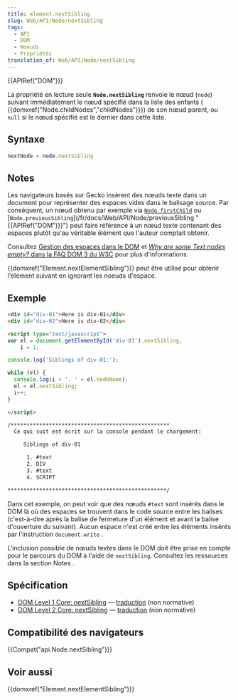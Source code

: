 ```yaml
---
title: element.nextSibling
slug: Web/API/Node/nextSibling
tags:
  - API
  - DOM
  - Noeuds
  - Propriétés
translation_of: Web/API/Node/nextSibling
---
```


{{APIRef("DOM")}}

La propriété en lecture seule **`Node.nextSibling`** renvoie le nœud (`node`) suivant immédiatement le nœud spécifié dans la liste des enfants ( {{domxref("Node.childNodes","childNodes")}}) de son nœud parent, ou `null` si le nœud spécifié est le dernier dans cette liste.

## Syntaxe

```js
nextNode = node.nextSibling
```

## Notes

Les navigateurs basés sur Gecko insèrent des nœuds texte dans un document pour représenter des espaces
vides dans le balisage source. Par conséquent, un nœud obtenu par exemple via [`Node.firstChild`](/fr/docs/Web/API/Node/firstChild) ou
[`Node.previousSibling`](/fr/docs/Web/API/Node/previousSibling "{{APIRef("DOM")}}") peut faire référence à un nœud texte contenant des espaces plutôt qu'au véritable élément
que l'auteur comptait obtenir.

Consultez [Gestion des espaces dans le DOM](/fr/docs/Gestion_des_espaces_dans_le_DOM)
et [_Why are some Text nodes empty?_
dans la FAQ DOM 3 du W3C](http://www.w3.org/DOM/faq.html#emptytext) pour plus d'informations.

{{domxref("Element.nextElementSibling")}} peut être utilisé pour obtenir l'élément suivant en ignorant les noeuds d'espace.

## Exemple

```html
<div id="div-01">Here is div-01</div>
<div id="div-02">Here is div-02</div>

<script type="text/javascript">
var el = document.getElementById('div-01').nextSibling,
    i = 1;

console.log('Siblings of div-01:');

while (el) {
  console.log(i + '. ' + el.nodeName);
  el = el.nextSibling;
  i++;
}

</script>

/**************************************************
  Ce qui suit est écrit sur la console pendant le chargement:

     Siblings of div-01

      1. #text
      2. DIV
      3. #text
      4. SCRIPT

**************************************************/
```

Dans cet exemple, on peut voir que des nœuds `#text` sont insérés dans le DOM là où des espaces se trouvent dans le code source entre les balises (c'est-à-dire après la balise de fermeture d'un élément et avant la balise d'ouverture du suivant). Aucun espace n'est créé entre les éléments insérés par l'instruction `document.write` .

L'inclusion possible de nœuds textes dans le DOM doit être prise en compte pour le parcours du DOM à l'aide de `nextSibling`. Consultez les ressources dans la section Notes .

## Spécification

- [DOM Level 1 Core: nextSibling](http://www.w3.org/TR/REC-DOM-Level-1/level-one-core.html#attribute-nextSibling) — [traduction](http://xmlfr.org/w3c/TR/REC-DOM-Level-1/level-one-core.html#attribute-nextSibling) (non normative)
- [DOM Level 2 Core: nextSibling](http://www.w3.org/TR/DOM-Level-2-Core/core.html#ID-6AC54C2F) — [traduction](http://www.yoyodesign.org/doc/w3c/dom2/core/core.html#ID-6AC54C2F) (non normative)

## Compatibilité des navigateurs

{{Compat("api.Node.nextSibling")}}

## Voir aussi

{{domxref("Element.nextElementSibling")}}
